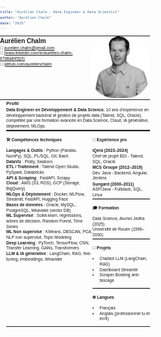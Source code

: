 ```yaml
---
title: "Aurélien Chalm - Data Engineer & Data Scientist"
author: "Aurélien Chalm"
date: "2025"
---
```


<style>
html, body {
  margin: 0;
  padding: 0;
  width: 210mm;
  font-family: sans-serif;
  font-size: 5pt;
  line-height: 1.3;
  overflow-x: hidden;
}

  @page {
    size: A4;
    margin: 1cm;
  }

  table, th, td {
    border: none;
    padding: 0;
    margin: 0;
  }

  img {
    max-width: 100%;
    height: auto;
  }

  h1, h2, h3 {
    margin-top: 0.1em;
    margin-bottom: 0.1em;
  }

  p {
    margin: 0.1em 0;
  }

  hr {
    border: none;
    border-top: 1px solid #ccc;
    margin: 0.1em 0;
  }
</style>

<table style="width: 100%; border-collapse: collapse; border: none;">
  <tr>
    <td style="vertical-align: top; width: 60%; border: none;">

<h2>Aurélien Chalm</h2>

📧 aurelien.chalm@gmail.com  
💼 [www.linkedin.com/in/aurélien-chalm-67b8a845](#)  
🐙 [github.com/aurelienchalm](https://github.com/aurelienchalm)  

  </td>
  <td style="vertical-align: top; text-align: left; width: 40%; border: none;">
    <img src="IMG_9418.jpeg" alt="Photo de profil" width="150" style="border-radius: 40%;">
  </td>
  </tr>
</table>
<div style="margin-left: 10px;">
  <h3>Profil</h3>
  <p><strong>Data Engineer en Développement & Data Science</strong>, 10 ans d'expérience en développement backend et gestion de projets data (Talend, SQL, Oracle), complétée par une formation avancée en Data Science, Cloud, IA générative, déploiement, MLOps.</p>
  <hr style="margin: 0;">
</div>

<div style="margin-left: 10px;">
<table style="border-collapse: collapse; width: 100%;">
  <tr>
    <td style="vertical-align: top; width: 60%;">

<h4>🛠 Compétences techniques</h4>

<p>
<strong>Langages & Outils</strong> : Python (Pandas, NumPy), SQL, PL/SQL, Git, Bash<br>
<strong>DataViz</strong> : Plotly, Seaborn<br>
<strong>ETL / Traitement</strong> : Talend Open Studio, PySpark, Databricks<br>
<strong>API & Scraping</strong> : FastAPI, Scrapy<br>
<strong>Cloud</strong> : AWS (S3, RDS), GCP (Storage, BigQuery)<br>
<strong>MLOps & Déploiement</strong> : Docker, MLFlow, Streamlit, FastAPI, Hugging Face<br>
<strong>Bases de données</strong> : Oracle, MySQL, PostgreSQL, Weaviate (vector DB)<br>
<strong>ML Supervisé</strong> : Scikit-learn, régressions, arbres de décision, Random Forest, Time Series<br>
<strong>ML Non supervisé</strong> : KMeans, DBSCAN, PCA, NLP non supervisé, Topic Modeling<br>
<strong>Deep Learning</strong> : PyTorch, TensorFlow, CNN, Transfer Learning, GANs, Transformers<br>
<strong>LLM & IA générative</strong> : LangChain, RAG, fine-tuning, embeddings, Weaviate
</p>

  </td>
  <td style="vertical-align: top; width: 40%;">

<h4>💼 Expérience pro</h4>
<p><strong>iQera (2023–2024)</strong><br>
Chef de projet EDI - Talend, SQL, Oracle</p>
<p><strong>MCS Groupe (2012–2019)</strong><br>
Dév. Java - Backend, Angular, Jenkins</p>
<p><strong>Sungard (2000–2011)</strong><br>
ASP/Java - Fullstack, SQL, Linux</p>
<hr>
<h4>🎓 Formation</h4>
<p>Data Science, Alumni Jedha (2025)<br>
Université de Rouen (1996–2000)</p>
<hr>
<h4>📁 Projets</h4>
<ul>
  <li>Chatbot LLM (LangChain, RAG)</li>
  <li>Dashboard Streamlit</li>
  <li>Scraper Booking anti-blocage</li>
</ul>
<hr>
<h4>🌐 Langues</h4>
<ul>
  <li>Français</li>
  <li>Anglais (professionnel lu et écrit)</li>
</ul>

  </td>
  </tr>
</table>
</div>